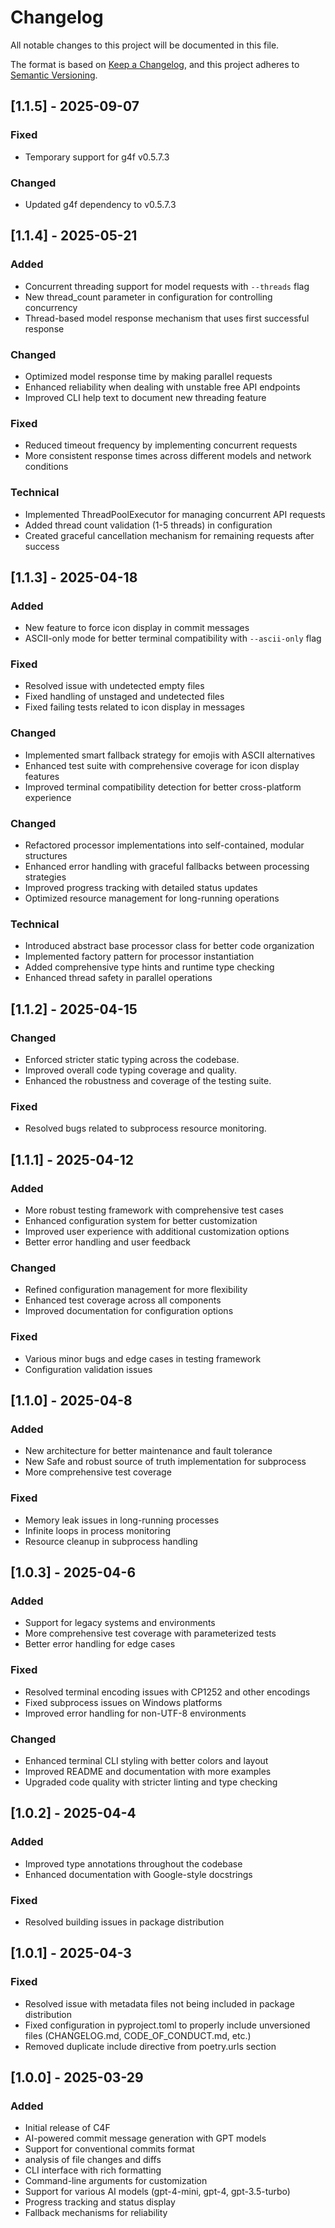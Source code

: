 # Changelog

All notable changes to this project will be documented in this file.

The format is based on [Keep a Changelog](https://keepachangelog.com/en/1.0.0/),
and this project adheres to [Semantic Versioning](https://semver.org/spec/v2.0.0.html).

## [1.1.5] - 2025-09-07

### Fixed
- Temporary support for g4f v0.5.7.3

### Changed
- Updated g4f dependency to v0.5.7.3

## [1.1.4] - 2025-05-21

### Added
- Concurrent threading support for model requests with `--threads` flag
- New thread_count parameter in configuration for controlling concurrency
- Thread-based model response mechanism that uses first successful response

### Changed
- Optimized model response time by making parallel requests
- Enhanced reliability when dealing with unstable free API endpoints
- Improved CLI help text to document new threading feature

### Fixed
- Reduced timeout frequency by implementing concurrent requests
- More consistent response times across different models and network conditions

### Technical
- Implemented ThreadPoolExecutor for managing concurrent API requests
- Added thread count validation (1-5 threads) in configuration 
- Created graceful cancellation mechanism for remaining requests after success

## [1.1.3] - 2025-04-18

### Added
- New feature to force icon display in commit messages
- ASCII-only mode for better terminal compatibility with `--ascii-only` flag

### Fixed
- Resolved issue with undetected empty files
- Fixed handling of unstaged and undetected files
- Fixed failing tests related to icon display in messages

### Changed
- Implemented smart fallback strategy for emojis with ASCII alternatives
- Enhanced test suite with comprehensive coverage for icon display features
- Improved terminal compatibility detection for better cross-platform experience

### Changed
- Refactored processor implementations into self-contained, modular structures
- Enhanced error handling with graceful fallbacks between processing strategies
- Improved progress tracking with detailed status updates
- Optimized resource management for long-running operations

### Technical
- Introduced abstract base processor class for better code organization
- Implemented factory pattern for processor instantiation
- Added comprehensive type hints and runtime type checking
- Enhanced thread safety in parallel operations

## [1.1.2] - 2025-04-15

### Changed
- Enforced stricter static typing across the codebase.
- Improved overall code typing coverage and quality.
- Enhanced the robustness and coverage of the testing suite.

### Fixed
- Resolved bugs related to subprocess resource monitoring.

## [1.1.1] - 2025-04-12

### Added
- More robust testing framework with comprehensive test cases
- Enhanced configuration system for better customization
- Improved user experience with additional customization options
- Better error handling and user feedback

### Changed
- Refined configuration management for more flexibility
- Enhanced test coverage across all components
- Improved documentation for configuration options

### Fixed
- Various minor bugs and edge cases in testing framework
- Configuration validation issues

## [1.1.0] - 2025-04-8

### Added
- New architecture for better maintenance and fault tolerance
- New Safe and robust source of truth implementation for subprocess
- More comprehensive test coverage

### Fixed
- Memory leak issues in long-running processes
- Infinite loops in process monitoring
- Resource cleanup in subprocess handling

## [1.0.3] - 2025-04-6

### Added
- Support for legacy systems and environments
- More comprehensive test coverage with parameterized tests
- Better error handling for edge cases

### Fixed
- Resolved terminal encoding issues with CP1252 and other encodings
- Fixed subprocess issues on Windows platforms
- Improved error handling for non-UTF-8 environments

### Changed
- Enhanced terminal CLI styling with better colors and layout
- Improved README and documentation with more examples
- Upgraded code quality with stricter linting and type checking

## [1.0.2] - 2025-04-4

### Added
- Improved type annotations throughout the codebase
- Enhanced documentation with Google-style docstrings

### Fixed
- Resolved building issues in package distribution

## [1.0.1] - 2025-04-3

### Fixed
- Resolved issue with metadata files not being included in package distribution
- Fixed configuration in pyproject.toml to properly include unversioned files (CHANGELOG.md, CODE_OF_CONDUCT.md, etc.)
- Removed duplicate include directive from poetry.urls section

## [1.0.0] - 2025-03-29

### Added
- Initial release of C4F
- AI-powered commit message generation with GPT models
- Support for conventional commits format
- analysis of file changes and diffs
- CLI interface with rich formatting
- Command-line arguments for customization
- Support for various AI models (gpt-4-mini, gpt-4, gpt-3.5-turbo)
- Progress tracking and status display
- Fallback mechanisms for reliability